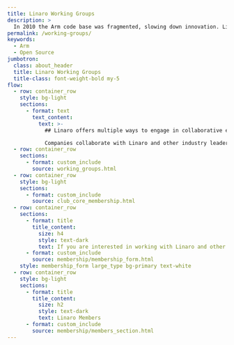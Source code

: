 ```yaml
---
title: Linaro Working Groups
description: >
  In 2010 the Arm code base was fragmented, slowing down innovation. Linaro was formed to consolidate it.
permalink: /working-groups/
keywords:
  - Arm
  - Open Source
jumbotron:
  class: about_header
  title: Linaro Working Groups
  title-class: font-weight-bold my-5
flow:
  - row: container_row
    style: bg-light
    sections:
      - format: text
        text_content:
          text: >-
            ## Linaro offers multiple ways to engage in collaborative engineering

            Companies collaborate with Linaro and other industry leaders on open source projects which address specific needs and challenges. A company can choose to join one project, multiple projects within a specific working group or all projects which Linaro drives.
  - row: container_row
    sections:
      - format: custom_include
        source: working_groups.html
  - row: container_row
    style: bg-light
    sections:
      - format: custom_include
        source: club_core_membership.html
  - row: container_row
    sections:
      - format: title
        title_content:
          size: h4
          style: text-dark
          text: If you are interested in working with Linaro and other industry leading experts on finding solutions to shared problems, fill out our Membership form here. The Business Development team will then be in touch to discuss your requirements further. 
      - format: custom_include
        source: membership/membership_form.html
    style: membership_form large_type bg-primary text-white
  - row: container_row
    style: bg-light
    sections:
      - format: title
        title_content:
          size: h2
          style: text-dark
          text: Linaro Members
      - format: custom_include
        source: membership/members_section.html
---
```

